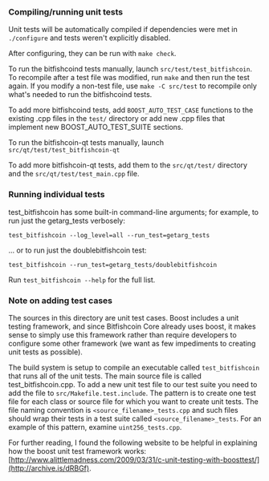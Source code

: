 ### Compiling/running unit tests

Unit tests will be automatically compiled if dependencies were met in `./configure`
and tests weren't explicitly disabled.

After configuring, they can be run with `make check`.

To run the bitfishcoind tests manually, launch `src/test/test_bitfishcoin`. To recompile
after a test file was modified, run `make` and then run the test again. If you
modify a non-test file, use `make -C src/test` to recompile only what's needed
to run the bitfishcoind tests.

To add more bitfishcoind tests, add `BOOST_AUTO_TEST_CASE` functions to the existing
.cpp files in the `test/` directory or add new .cpp files that
implement new BOOST_AUTO_TEST_SUITE sections.

To run the bitfishcoin-qt tests manually, launch `src/qt/test/test_bitfishcoin-qt`

To add more bitfishcoin-qt tests, add them to the `src/qt/test/` directory and
the `src/qt/test/test_main.cpp` file.

### Running individual tests

test_bitfishcoin has some built-in command-line arguments; for
example, to run just the getarg_tests verbosely:

    test_bitfishcoin --log_level=all --run_test=getarg_tests

... or to run just the doublebitfishcoin test:

    test_bitfishcoin --run_test=getarg_tests/doublebitfishcoin

Run `test_bitfishcoin --help` for the full list.

### Note on adding test cases

The sources in this directory are unit test cases.  Boost includes a
unit testing framework, and since Bitfishcoin Core already uses boost, it makes
sense to simply use this framework rather than require developers to
configure some other framework (we want as few impediments to creating
unit tests as possible).

The build system is setup to compile an executable called `test_bitfishcoin`
that runs all of the unit tests.  The main source file is called
test_bitfishcoin.cpp. To add a new unit test file to our test suite you need
to add the file to `src/Makefile.test.include`. The pattern is to create
one test file for each class or source file for which you want to create
unit tests.  The file naming convention is `<source_filename>_tests.cpp`
and such files should wrap their tests in a test suite
called `<source_filename>_tests`. For an example of this pattern,
examine `uint256_tests.cpp`.

For further reading, I found the following website to be helpful in
explaining how the boost unit test framework works:
[http://www.alittlemadness.com/2009/03/31/c-unit-testing-with-boosttest/](http://archive.is/dRBGf).
